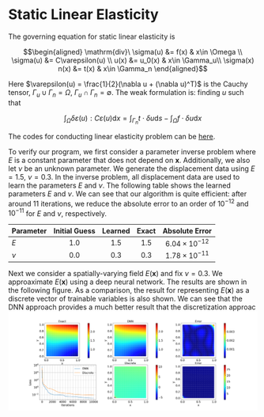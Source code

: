 # Static Linear Elasticity

The governing equation for static linear elasticity is

$$\begin{aligned}
\mathrm{div}\ \sigma(u) &= f(x) & x\in \Omega \\
\sigma(u) &= C\varepsilon(u) \\
u(x) &= u_0(x) & x\in \Gamma_u\\
\sigma(x) n(x) &= t(x) & x\in \Gamma_n
\end{aligned}$$

Here $\varepsilon(u) = \frac{1}{2}(\nabla u + (\nabla u)^T)$ is the Cauchy tensor, $\Gamma_u \cup \Gamma_n = \Omega$, $\Gamma_u \cap \Gamma_n = \emptyset$. The weak formulation is: finding $u$ such that 

$$\int_\Omega \delta \varepsilon(u) : C \varepsilon(u)\mathrm{d} x = \int_{\Gamma_n} t\cdot\delta u \mathrm{d}s - \int_\Omega f\cdot \delta u \mathrm{d}x$$

The codes for conducting linear elasticity problem can be [here](https://github.com/kailaix/AdFem.jl/tree/master/docs/src/codes/LinearElasticity).

To verify our program, we first consider a parameter inverse problem where $E$ is a constant parameter that does not depend on $\mathbf{x}$. Additionally, we also let $\nu$ be an unknown parameter. We generate the displacement data using $E = 1.5$, $\nu = 0.3$. In the inverse problem, all displacement data are used to learn the parameters $E$ and $\nu$. The following table shows the learned parameters $E$ and $\nu$. We can see that our algorithm is quite efficient: after around 11 iterations, we reduce the absolute error to an order of $10^{-12}$ and $10^{-11}$ for $E$ and $\nu$, respectively.  

| Parameter | Initial Guess | Learned | Exact |     Absolute Error     |
|-----------|:-------------:|:-------:|:-----:|:----------------------:|
| $E$       |      1.0      |   1.5   |  1.5  | $6.04\times 10^{-12}$ |
| $\nu$     |      0.0      |   0.3   |  0.3  |  $1.78\times 10^{-11}$ |

Next we consider a spatially-varying field $E(\mathbf{x})$ and fix $\nu=0.3$. We approaximate $E(\mathbf{x})$ using a deep neural network. The results are shown in the following figure. As a comparison, the result for representing $E(\mathbf{x})$ as a discrete vector of trainable variables is also shown. We can see that the DNN approach provides a much better result that the discretization approac
![](https://raw.githubusercontent.com/ADCMEMarket/ADCMEImages/master/AdFem/LinearElasticity.png)